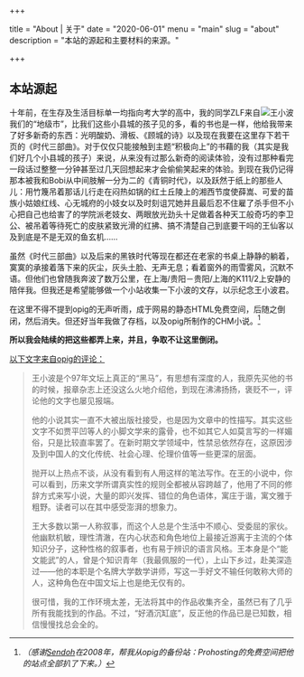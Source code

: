 +++

title = "About | 关于"
date = "2020-06-01"
menu = "main"
slug = "about"
description = "本站的源起和主要材料的来源。"

+++

本站源起
----

<span style="float:right">![王小波](/images/xiaobo.jpg "王小波")</span>

十年前，在生存及生活目标单一均指向考大学的高中，我的同学ZLF来自我们的“地级市”，比我们这些小县城的孩子见的多，看的书也是一样，他给我带来了好多新奇的东西：光明酸奶、滑板、《顾城的诗》以及现在我要在这里存下若干页的《时代三部曲》。对于仅仅只能接触到主题“积极向上”的书藉的我（其实是我们好几个小县城的孩子）来说，从来没有过那么新奇的阅读体验，没有过那种看完一段话过整整一分钟甚至过几天回想起来才会偷偷笑起来的体验。到现在我仍记得那本被我和Bobi从中间肢解一分为二的《青铜时代》，以及跃然于纸上的那些人儿：用竹篾吊着那话儿行走在闷热如锅的红土丘陵上的湘西节度使薛嵩、可爱的苗族小姑娘红线、心无城府的小妓女以及时刻诅咒她并且最后忍不住雇了杀手但不小心把自己也给害了的学院派老妓女、两眼放光劲头十足做着各种天工般奇巧的李卫公、被吊着等待死亡的皮肤紧致光滑的红拂、搞不清楚自己到底要干吗的王仙客以及到底是不是无双的鱼玄机……

虽然《时代三部曲》以及后来的黑铁时代等现在都还在老家的书桌上静静的躺着，寞寞的承接着落下来的灰尘，灰头土脸、无声无息；看着窗外的雨雪雾风，沉默不语。但他们也曾随我奔波了数万公里，在上海/贵阳－贵阳/上海的K111/2上安静的陪伴我。但我还是希望能够做一个小站收集一下小波的文存，以示纪念王小波君。

在这里不得不提到opig的无声听雨，成于网易的静态HTML免费空间，后随之倒闭，然后消失。但还好当年我做了存档，以及opig所制作的CHM小说。[^来源]

[^来源]: *（感谢[Sendoh](https://wikijiayin.blogspot.com)在2008年，帮我从opig的备份站：Prohosting的免费空间把他的站点全部扒了下来。）*

**所以我会陆续的把这些都弄上来，并且，争取不让这里倒闭。**

<u>以下文字来自opig的评论：</u>

> 王小波是个97年文坛上真正的“黑马”，有思想有深度的人，我原先买他的书的时候，报章杂志上还没这么火地介绍他，到现在沸沸扬扬，褒贬不一，评论他的文字也屡见报端。
>
> 他的小说其实一直不大被出版社接受，也是因为文章中的性描写。其实这些文字不如贾平凹等人的小脚文学来的露骨，也不如其它人如莫言写的一样媚俗，只是比较直率罢了。在新时期文学领域中，性禁忌依然存在，这原因涉及到中国人的文化传统、社会心理、伦理价值等一些更深的层面。
>
> 抛开以上热点不谈，从没有看到有人用这样的笔法写作。在王的小说中，你可以看到，历来文学所谓真实性的规则全都被从容跨越了，他用了不同的修辞方式来写小说，大量的即兴发挥、错位的角色语体，寓庄于谐，寓文雅于粗野。读者可以在其中感受澎湃的想象力。
>
> 王大多数以第一人称叙事，而这个人总是个生活中不顺心、受委屈的家伙。他幽默机敏，理性清澈，在内心状态和角色地位上最接近游离于主流的个体知识分子，这种性格的叙事者，也有易于辨识的语言风格。王本身是个“能文能武”的人，曾是个知识青年（我最佩服的一代），上山下乡过，赴美深造过——他的本职是个名牌大学数学讲师，写这一手好文不输任何敢称大师的人，这种角色在中国文坛上也是绝无仅有的。
>
> 很可惜，我的工作环境太差，无法将其中的作品收集齐全，虽然已有了几乎所有我能找到的作品。不过，“好酒沉缸底”，反正他的作品已是已知数，相信慢慢找总会全的。